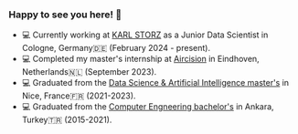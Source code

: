 ### Happy to see you here! 👋

- :computer: Currently working at [KARL STORZ](https://www.karlstorz.com/de/de/index.htm) as a Junior Data Scientist in Cologne, Germany🇩🇪 (February 2024 - present).
- :computer: Completed my master's internship at [Aircision](https://www.aircision.com/) in Eindhoven, Netherlands🇳🇱 (September 2023).
- :computer: Graduated from the [Data Science & Artificial Intelligence master's](https://univ-cotedazur.eu/msc/msc-data-science-and-artificial-intelligence) in Nice, France🇫🇷 (2021-2023).
- :computer: Graduated from the [Computer Engneering bachelor's](https://ceng.metu.edu.tr/) in Ankara, Turkey🇹🇷 (2015-2021).


